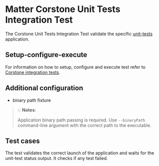 # Matter Corstone Unit Tests Integration Test

The Corstone Unit Tests Integration Test validate the specific
[unit-tests](../../unit-tests/README.md) application.

## Setup-configure-execute

For information on how to setup, configure and execute test refer to
[Corstone integration tests](../../../../../docs/guides/corstone_integration_tests.md).

## Additional configuration

-   binary path fixture

> 💡 **Notes**:
>
> Application binary path passing is required. Use `--binaryPath` command-line
> argument with the correct path to the executable.

## Test cases

The test validates the correct launch of the application and waits for the
unit-test status output. It checks if any test failed.
